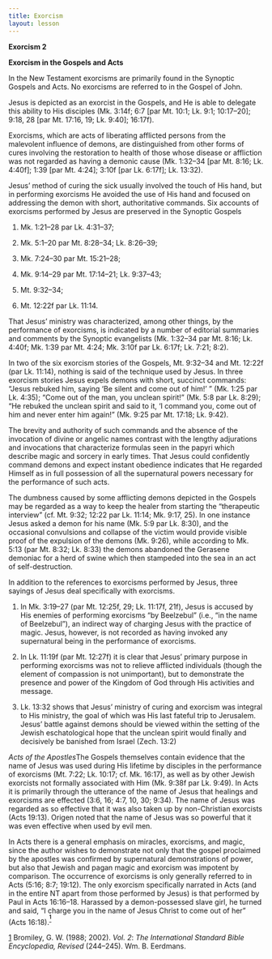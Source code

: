 ```yaml
---
title: Exorcism
layout: lesson
---
```



**Exorcism 2**

**Exorcism in the Gospels and Acts**

In the New Testament exorcisms are primarily found in the Synoptic
Gospels and Acts. No exorcisms are referred to in the Gospel of John.

Jesus is depicted as an exorcist in the Gospels, and He is able to
delegate this ability to His disciples (Mk. 3:14f; 6:7 [par Mt. 10:1;
Lk. 9:1; 10:17–20]; 9:18, 28 [par Mt. 17:16, 19; Lk. 9:40]; 16:17f).

Exorcisms, which are acts of liberating afflicted persons from the
malevolent influence of demons, are distinguished from other forms of
cures involving the restoration to health of those whose disease or
affliction was not regarded as having a demonic cause (Mk. 1:32–34 [par
Mt. 8:16; Lk. 4:40f]; 1:39 [par Mt. 4:24]; 3:10f [par Lk. 6:17f]; Lk.
13:32).

Jesus’ method of curing the sick usually involved the touch of His hand,
but in performing exorcisms He avoided the use of His hand and focused
on addressing the demon with short, authoritative commands. Six accounts
of exorcisms performed by Jesus are preserved in the Synoptic Gospels

1.  Mk. 1:21–28 par Lk. 4:31–37;

2.  Mk. 5:1–20 par Mt. 8:28–34; Lk. 8:26–39;

3.  Mk. 7:24–30 par Mt. 15:21–28;

4.  Mk. 9:14–29 par Mt. 17:14–21; Lk. 9:37–43;

5.  Mt. 9:32–34;

6.  Mt. 12:22f par Lk. 11:14.

That Jesus’ ministry was characterized, among other things, by the
performance of exorcisms, is indicated by a number of editorial
summaries and comments by the Synoptic evangelists (Mk. 1:32–34 par Mt.
8:16; Lk. 4:40f; Mk. 1:39 par Mt. 4:24; Mk. 3:10f par Lk. 6:17f; Lk.
7:21; 8:2).

In two of the six exorcism stories of the Gospels, Mt. 9:32–34 and Mt.
12:22f (par Lk. 11:14), nothing is said of the technique used by Jesus.
In three exorcism stories Jesus expels demons with short, succinct
commands: “Jesus rebuked him, saying ‘Be silent and come out of him!’ ”
(Mk. 1:25 par Lk. 4:35); “Come out of the man, you unclean spirit!” (Mk.
5:8 par Lk. 8:29); “He rebuked the unclean spirit and said to it, ‘I
command you, come out of him and never enter him again!” (Mk. 9:25 par
Mt. 17:18; Lk. 9:42).

The brevity and authority of such commands and the absence of the
invocation of divine or angelic names contrast with the lengthy
adjurations and invocations that characterize formulas seen in the
papyri which describe magic and sorcery in early times. That Jesus could
confidently command demons and expect instant obedience indicates that
He regarded Himself as in full possession of all the supernatural powers
necessary for the performance of such acts.

The dumbness caused by some afflicting demons depicted in the Gospels
may be regarded as a way to keep the healer from starting the
“therapeutic interview” (cf. Mt. 9:32; 12:22 par Lk. 11:14; Mk. 9:17,
25). In one instance Jesus asked a demon for his name (Mk. 5:9 par Lk.
8:30), and the occasional convulsions and collapse of the victim would
provide visible proof of the expulsion of the demons (Mk. 9:26), while
according to Mk. 5:13 (par Mt. 8:32; Lk. 8:33) the demons abandoned the
Gerasene demoniac for a herd of swine which then stampeded into the sea
in an act of self-destruction.

In addition to the references to exorcisms performed by Jesus, three
sayings of Jesus deal specifically with exorcisms.

1.  In Mk. 3:19–27 (par Mt. 12:25f, 29; Lk. 11:17f, 21f), Jesus is
    accused by His enemies of performing exorcisms “by Beelzebul” (i.e.,
    “in the name of Beelzebul”), an indirect way of charging Jesus with
    the practice of magic. Jesus, however, is not recorded as having
    invoked any supernatural being in the performance of exorcisms.

2.  In Lk. 11:19f (par Mt. 12:27f) it is clear that Jesus’ primary
    purpose in performing exorcisms was not to relieve afflicted
    individuals (though the element of compassion is not unimportant),
    but to demonstrate the presence and power of the Kingdom of God
    through His activities and message.

3.  Lk. 13:32 shows that Jesus’ ministry of curing and exorcism was
    integral to His ministry, the goal of which was His last fateful
    trip to Jerusalem. Jesus’ battle against demons should be viewed
    within the setting of the Jewish eschatological hope that the
    unclean spirit would finally and decisively be banished from Israel
    (Zech. 13:2)

*Acts of the Apostles*The Gospels themselves contain evidence that the
name of Jesus was used during His lifetime by disciples in the
performance of exorcisms (Mt. 7:22; Lk. 10:17; cf. Mk. 16:17), as well
as by other Jewish exorcists not formally associated with Him (Mk. 9:38f
par Lk. 9:49). In Acts it is primarily through the utterance of the name
of Jesus that healings and exorcisms are effected (3:6, 16; 4:7, 10, 30;
9:34). The name of Jesus was regarded as so effective that it was also
taken up by non-Christian exorcists (Acts 19:13). Origen noted that the
name of Jesus was so powerful that it was even effective when used by
evil men.

In Acts there is a general emphasis on miracles, exorcisms, and magic,
since the author wishes to demonstrate not only that the gospel
proclaimed by the apostles was confirmed by supernatural demonstrations
of power, but also that Jewish and pagan magic and exorcism was impotent
by comparison. The occurrence of exorcisms is only generally referred to
in Acts (5:16; 8:7; 19:12). The only exorcism specifically narrated in
Acts (and in the entire NT apart from those performed by Jesus) is that
performed by Paul in Acts 16:16–18. Harassed by a demon-possessed slave
girl, he turned and said, “I charge you in the name of Jesus Christ to
come out of her” (Acts
16:18).<sup>**[<sup>1</sup>](#sdfootnote1sym)**</sup>

[1](#sdfootnote1anc) Bromiley, G. W. (1988; 2002). *Vol. 2*: *The
International Standard Bible Encyclopedia, Revised* (244–245). Wm. B.
Eerdmans.

